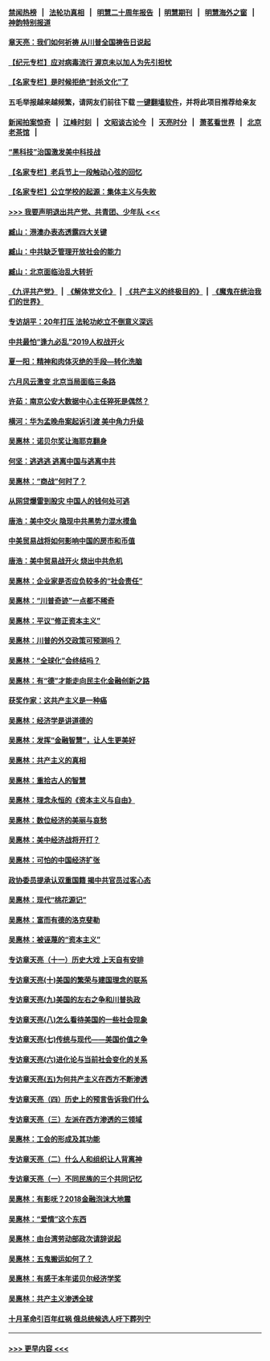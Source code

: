 #### [禁闻热榜](热点新闻.md?=0)  &nbsp;&nbsp;|&nbsp;&nbsp; [法轮功真相](https://github.com/gfw-breaker/truth/blob/master/README.md?=0) &nbsp;&nbsp;|&nbsp;&nbsp; [明慧二十周年报告](https://github.com/gfw-breaker/mh-reports/blob/master/README.md?=0) &nbsp;&nbsp;|&nbsp;&nbsp;[明慧期刊](https://github.com/gfw-breaker/mh-qikan) &nbsp;&nbsp;|&nbsp;&nbsp; [明慧海外之窗](https://github.com/gfw-breaker/mh-news/blob/master/README.md?=0) &nbsp;&nbsp;|&nbsp;&nbsp; [神韵特别报道](https://github.com/gfw-breaker/mh-news/blob/master/shenyun.md?=0)
#### [章天亮：我们如何祈祷 从川普全国祷告日说起](../pages/nsc423/n11944627.md?t=03181102) 
#### [【纪元专栏】应对病毒流行 渥京未以加人为先引担忧](../pages/nsc423/n11875714.md?t=03181102) 
#### [【名家专栏】是时候拒绝“封杀文化”了](../pages/nsc423/n11814093.md?t=03181102) 
#### 五毛举报越来越频繁，请网友们前往下载 [一键翻墙软件](https://github.com/gfw-breaker/ssr-accounts)，并将此项目推荐给亲友
#### [新闻拍案惊奇](https://github.com/gfw-breaker/banned-news/blob/master/pages/link4.md) &nbsp;&nbsp;|&nbsp;&nbsp; [江峰时刻](https://github.com/gfw-breaker/banned-news/blob/master/pages/link4.md) &nbsp;&nbsp;|&nbsp;&nbsp; [文昭谈古论今](https://github.com/gfw-breaker/banned-news/blob/master/pages/link4.md) &nbsp;&nbsp;|&nbsp;&nbsp; [天亮时分](https://github.com/gfw-breaker/banned-news/blob/master/pages/link4.md) &nbsp;&nbsp;|&nbsp;&nbsp; [萧茗看世界](https://github.com/gfw-breaker/banned-news/blob/master/pages/link4.md) &nbsp;&nbsp;|&nbsp;&nbsp; [北京老茶馆](https://github.com/gfw-breaker/banned-news/blob/master/pages/link4.md) &nbsp;&nbsp;|&nbsp;&nbsp; 
#### [“黑科技”治国激发美中科技战](../pages/nsc423/n11638056.md?t=03181102) 
#### [【名家专栏】老兵节上一段触动心弦的回忆](../pages/nsc423/n11646016.md?t=03181102) 
#### [【名家专栏】公立学校的起源：集体主义与失败](../pages/nsc423/n11601833.md?t=03181102) 
#### [>>> 我要声明退出共产党、共青团、少年队 <<<](https://github.com/begood0513/goodnews/blob/master/quit/letter.md) 
#### [臧山：港澳办表态透露四大关键](../pages/nsc423/n11421628.md?t=03181102) 
#### [臧山：中共缺乏管理开放社会的能力](../pages/nsc423/n11407457.md?t=03181102) 
#### [臧山：北京面临治乱大转折](../pages/nsc423/n11406895.md?t=03181102) 
#### [《九评共产党》](https://github.com/begood0513/9ping.md/blob/master/README.md) &nbsp;|&nbsp; [《解体党文化》](../../../../jtdwh.md/blob/master/README.md)  &nbsp;|&nbsp; [《共产主义的终极目的》](../../../../gczydzjmd.md/blob/master/README.md) &nbsp;|&nbsp; [《魔鬼在统治我们的世界》](../../../../mgztzwmdsj.md/blob/master/README.md) 
#### [专访胡平：20年打压 法轮功屹立不倒意义深远](../pages/nsc423/n11398800.md?t=03181102) 
#### [中共最怕“逢九必乱”2019人权战开火](../pages/nsc423/n11385248.md?t=03181102) 
#### [夏一阳：精神和肉体灭绝的手段—转化洗脑](../pages/nsc423/n11368250.md?t=03181102) 
#### [六月风云激变 北京当局面临三条路](../pages/nsc423/n11313668.md?t=03181102) 
#### [许茹：南京公安大数据中心主任猝死是偶然？](../pages/nsc423/n11064744.md?t=03181102) 
#### [横河：华为孟晚舟案起诉引渡 美中角力升级](../pages/nsc423/n11027230.md?t=03181102) 
#### [吴惠林：诺贝尔奖让海耶克翻身](../pages/nsc423/n10890049.md?t=03181102) 
#### [何坚：逃逃逃 逃离中国与逃离中共](../pages/nsc423/n10592891.md?t=03181102) 
#### [吴惠林：“商战”何时了？](../pages/nsc423/n10573558.md?t=03181102) 
#### [从网贷爆雷到股灾 中国人的钱何处可逃](../pages/nsc423/n10572800.md?t=03181102) 
#### [唐浩：美中交火 隐现中共黑势力混水摸鱼](../pages/nsc423/n10544040.md?t=03181102) 
#### [中美贸易战将如何影响中国的房市和币值](../pages/nsc423/n10543697.md?t=03181102) 
#### [唐浩：美中贸易战开火 烧出中共危机](../pages/nsc423/n10540126.md?t=03181102) 
#### [吴惠林：企业家是否应负较多的“社会责任”](../pages/nsc423/n10535022.md?t=03181102) 
#### [吴惠林：“川普奇迹”一点都不稀奇](../pages/nsc423/n10512808.md?t=03181102) 
#### [吴惠林：平议“修正资本主义”](../pages/nsc423/n10495724.md?t=03181102) 
#### [吴惠林：川普的外交政策可预测吗？](../pages/nsc423/n10462387.md?t=03181102) 
#### [吴惠林：“全球化”会终结吗？](../pages/nsc423/n10452838.md?t=03181102) 
#### [吴惠林：有“德”才能走向民主化金融创新之路](../pages/nsc423/n10432292.md?t=03181102) 
#### [获奖作家：这共产主义是一种癌](../pages/nsc423/n10431541.md?t=03181102) 
#### [吴惠林：经济学是讲道德的](../pages/nsc423/n10398014.md?t=03181102) 
#### [吴惠林：发挥“金融智慧”，让人生更美好](../pages/nsc423/n10375019.md?t=03181102) 
#### [吴惠林：共产主义的真相](../pages/nsc423/n10351394.md?t=03181102) 
#### [吴惠林：重拾古人的智慧](../pages/nsc423/n10337691.md?t=03181102) 
#### [吴惠林：理念永恒的《资本主义与自由》](../pages/nsc423/n10316274.md?t=03181102) 
#### [吴惠林：数位经济的美丽与哀愁](../pages/nsc423/n10292946.md?t=03181102) 
#### [吴惠林：美中经济战将开打？](../pages/nsc423/n10258825.md?t=03181102) 
#### [吴惠林：可怕的中国经济扩张](../pages/nsc423/n10219147.md?t=03181102) 
#### [政协委员提承认双重国籍 揭中共官员过客心态](../pages/nsc423/n10208809.md?t=03181102) 
#### [吴惠林：现代“桃花源记”](../pages/nsc423/n10185234.md?t=03181102) 
#### [吴惠林：富而有德的洛克斐勒](../pages/nsc423/n10142264.md?t=03181102) 
#### [吴惠林：被诬蔑的“资本主义”](../pages/nsc423/n10124816.md?t=03181102) 
#### [专访章天亮（十一）历史大戏 上天自有安排](../pages/nsc423/n10094905.md?t=03181102) 
#### [专访章天亮(十)美国的繁荣与建国理念的联系](../pages/nsc423/n10094899.md?t=03181102) 
#### [专访章天亮(九)美国的左右之争和川普执政](../pages/nsc423/n10094889.md?t=03181102) 
#### [专访章天亮(八)怎么看待美国的一些社会现象](../pages/nsc423/n10094857.md?t=03181102) 
#### [专访章天亮(七)传统与现代——美国价值之争](../pages/nsc423/n10093140.md?t=03181102) 
#### [专访章天亮(六)进化论与当前社会变化的关系](../pages/nsc423/n10092036.md?t=03181102) 
#### [专访章天亮(五)为何共产主义在西方不断渗透](../pages/nsc423/n10083620.md?t=03181102) 
#### [专访章天亮（四）历史上的预言告诉我们什么](../pages/nsc423/n10083606.md?t=03181102) 
#### [专访章天亮（三）左派在西方渗透的三领域](../pages/nsc423/n10081115.md?t=03181102) 
#### [吴惠林：工会的形成及其功能](../pages/nsc423/n10080633.md?t=03181102) 
#### [专访章天亮（二）什么人和组织让人背离神](../pages/nsc423/n10076637.md?t=03181102) 
#### [专访章天亮（一）不同民族的三个共同记忆](../pages/nsc423/n10074188.md?t=03181102) 
#### [吴惠林：有影呒？2018金融泡沫大地震](../pages/nsc423/n10040534.md?t=03181102) 
#### [吴惠林：“爱情”这个东西](../pages/nsc423/n10019423.md?t=03181102) 
#### [吴惠林：由台湾劳动部政次请辞说起](../pages/nsc423/n9979679.md?t=03181102) 
#### [吴惠林：五鬼搬运如何了？](../pages/nsc423/n9925338.md?t=03181102) 
#### [吴惠林：有感于本年诺贝尔经济学奖](../pages/nsc423/n9871883.md?t=03181102) 
#### [吴惠林：共产主义渗透全球](../pages/nsc423/n9812748.md?t=03181102) 
#### [十月革命引百年红祸 俄总统候选人吁下葬列宁](../pages/nsc423/n9810182.md?t=03181102) 

----
#### [ >>> 更早内容 <<< ](../indexes/nsc423-earlier.md)
